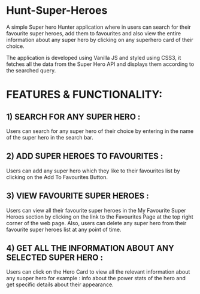 # Hunt-Super-Heroes

A simple Super hero Hunter application where in users can search for their favourite super heroes, add them to favourites and also view the entire information about any super hero by clicking on any superhero card of their choice. 

The application is developed using Vanilla JS and styled using CSS3, it fetches all the data from the Super Hero API and displays them according to the searched query. 




# FEATURES & FUNCTIONALITY:
## 1) SEARCH FOR ANY SUPER HERO :
   Users can search for any super hero of their choice by entering in the name of the super hero in the search bar. 
   

## 2) ADD SUPER HEROES TO FAVOURITES :
  Users can add any super hero which they like to their favourites list by clicking on the Add To Favourites Button. 


## 3) VIEW FAVOURITE SUPER HEROES :
  Users can view all their favourite super heroes in the My Favourite Super Heroes section by clicking on the link to the Favourites Page at the top right corner of the web page. 
  Also, users can delete any super hero from their favourite super heroes list at any point of time.
  
## 4) GET ALL THE INFORMATION ABOUT ANY SELECTED SUPER HERO :
  Users can click on the Hero Card to view all the relevant information about any suoper hero for example : info about the power stats of the hero and get specific details about their appearance. 
